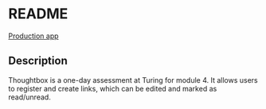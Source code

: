 # README

[Production app](http://thoughtboxer.herokuapp.com/)

## Description

Thoughtbox is a one-day assessment at Turing for module 4. It allows users to register and create links, which can be edited and marked as read/unread.
